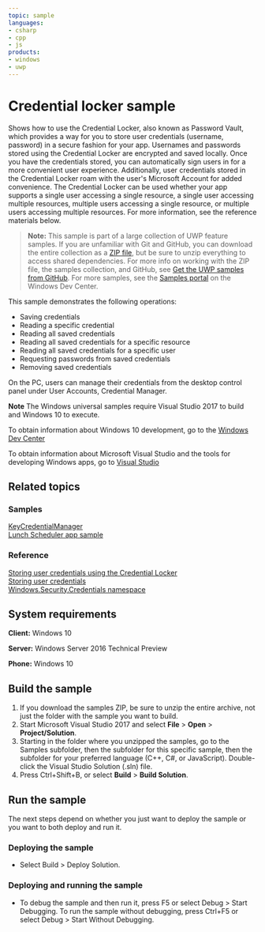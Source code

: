 ```yaml
---
topic: sample
languages:
- csharp
- cpp
- js
products:
- windows
- uwp
---
```


<!---
  category: IdentitySecurityAndEncryption
  samplefwlink: http://go.microsoft.com/fwlink/p/?LinkId=620583
--->

# Credential locker sample

Shows how to use the Credential Locker, also known as Password Vault, which
provides a way for you to store user credentials (username, password) in a secure fashion for your app.
Usernames and passwords stored using the Credential Locker are encrypted and saved locally.
Once you have the credentials stored, you can automatically sign users in for a more convenient user experience.
Additionally, user credentials stored in the Credential Locker roam with the user's Microsoft Account for added convenience.
The Credential Locker can be used whether your app supports a single user accessing a single resource,
a single user accessing multiple resources, multiple users accessing a single resource, or
multiple users accessing multiple resources. For more information, see the reference materials below.

> **Note:** This sample is part of a large collection of UWP feature samples. 
> If you are unfamiliar with Git and GitHub, you can download the entire collection as a 
> [ZIP file](https://github.com/Microsoft/Windows-universal-samples/archive/master.zip), but be 
> sure to unzip everything to access shared dependencies. For more info on working with the ZIP file, 
> the samples collection, and GitHub, see [Get the UWP samples from GitHub](https://aka.ms/ovu2uq). 
> For more samples, see the [Samples portal](https://aka.ms/winsamples) on the Windows Dev Center. 

This sample demonstrates the following operations:

- Saving credentials
- Reading a specific credential
- Reading all saved credentials
- Reading all saved credentials for a specific resource
- Reading all saved credentials for a specific user
- Requesting passwords from saved credentials
- Removing saved credentials

On the PC, users can manage their credentials from the desktop control panel under
User Accounts, Credential Manager.

**Note** The Windows universal samples require Visual Studio 2017 to build and Windows 10 to execute.
 
To obtain information about Windows 10 development, go to the [Windows Dev Center](http://go.microsoft.com/fwlink/?LinkID=532421)

To obtain information about Microsoft Visual Studio and the tools for developing Windows apps, go to [Visual Studio](http://go.microsoft.com/fwlink/?LinkID=532422)

## Related topics

### Samples

[KeyCredentialManager](../KeyCredentialManager)  
[Lunch Scheduler app sample](https://github.com/Microsoft/Windows-appsample-lunch-scheduler)  

### Reference

[Storing user credentials using the Credential Locker](https://msdn.microsoft.com/library/windows/apps/dn448950.aspx)  
[Storing user credentials](http://msdn.microsoft.com/library/windows/apps/hh465060)  
[Windows.Security.Credentials namespace](http://msdn.microsoft.com/library/windows/apps/br227089)  

## System requirements

**Client:** Windows 10

**Server:** Windows Server 2016 Technical Preview

**Phone:** Windows 10

## Build the sample

1. If you download the samples ZIP, be sure to unzip the entire archive, not just the folder with the sample you want to build. 
2. Start Microsoft Visual Studio 2017 and select **File** \> **Open** \> **Project/Solution**.
3. Starting in the folder where you unzipped the samples, go to the Samples subfolder, then the subfolder for this specific sample, then the subfolder for your preferred language (C++, C#, or JavaScript). Double-click the Visual Studio Solution (.sln) file.
4. Press Ctrl+Shift+B, or select **Build** \> **Build Solution**.

## Run the sample

The next steps depend on whether you just want to deploy the sample or you want to both deploy and run it.

### Deploying the sample

- Select Build > Deploy Solution. 

### Deploying and running the sample

- To debug the sample and then run it, press F5 or select Debug >  Start Debugging. To run the sample without debugging, press Ctrl+F5 or select Debug > Start Without Debugging. 
